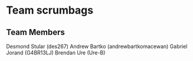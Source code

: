 # Team scrumbags
## Team Members
Desmond Stular (des267)
Andrew Bartko (andrewbartkomacewan)
Gabriel Jorand (G4BR13LJ)
Brendan Ure (Ure-B)
